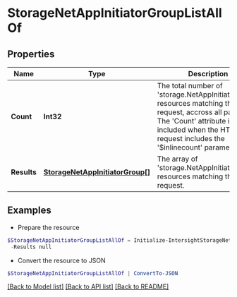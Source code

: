 # StorageNetAppInitiatorGroupListAllOf
## Properties

Name | Type | Description | Notes
------------ | ------------- | ------------- | -------------
**Count** | **Int32** | The total number of &#39;storage.NetAppInitiatorGroup&#39; resources matching the request, accross all pages. The &#39;Count&#39; attribute is included when the HTTP GET request includes the &#39;$inlinecount&#39; parameter. | [optional] 
**Results** | [**StorageNetAppInitiatorGroup[]**](StorageNetAppInitiatorGroup.md) | The array of &#39;storage.NetAppInitiatorGroup&#39; resources matching the request. | [optional] 

## Examples

- Prepare the resource
```powershell
$StorageNetAppInitiatorGroupListAllOf = Initialize-IntersightStorageNetAppInitiatorGroupListAllOf  -Count null `
 -Results null
```

- Convert the resource to JSON
```powershell
$StorageNetAppInitiatorGroupListAllOf | ConvertTo-JSON
```

[[Back to Model list]](../README.md#documentation-for-models) [[Back to API list]](../README.md#documentation-for-api-endpoints) [[Back to README]](../README.md)

